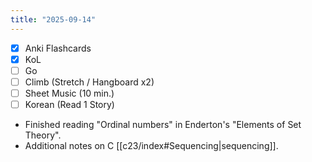 ```yaml
---
title: "2025-09-14"
---
```


- [x] Anki Flashcards
- [x] KoL
- [ ] Go
- [ ] Climb (Stretch / Hangboard x2)
- [ ] Sheet Music (10 min.)
- [ ] Korean (Read 1 Story)

* Finished reading "Ordinal numbers" in Enderton's "Elements of Set Theory".
* Additional notes on C [[c23/index#Sequencing|sequencing]].